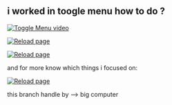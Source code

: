## i worked in toogle menu how to do ? 

[![Toggle Menu video](https://images-cdn.brightedge.com/f00000000295597/www.brightedge.com/sites/default/files/video%20thumbnail.jpg)](https://www.youtube.com/watch?v=C0z7ulvKV70)

[![Reload page](https://images-cdn.brightedge.com/f00000000295597/www.brightedge.com/sites/default/files/video%20thumbnail.jpg)](https://www.youtube.com/watch?v=m6IeQy4OK_w)

[![Reload page](https://images-cdn.brightedge.com/f00000000295597/www.brightedge.com/sites/default/files/video%20thumbnail.jpg)](https://www.youtube.com/watch?v=m6IeQy4OK_w)

and for more know which things i focused on: 

[![Reload page](https://images-cdn.brightedge.com/f00000000295597/www.brightedge.com/sites/default/files/video%20thumbnail.jpg)](https://www.youtube.com/watch?v=h6c8vTQrsAU)






this branch handle by --> big computer